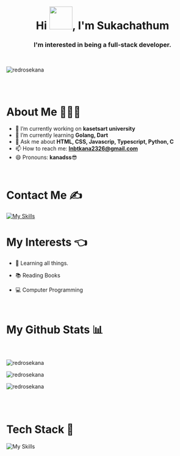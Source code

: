 <h1 align="center">Hi <img width="60px" src="https://raw.githubusercontent.com/MartinHeinz/MartinHeinz/master/wave.gif"/>, I'm Sukachathum</h1>
<h3 align="center">I'm interested in being a full-stack developer.</h3>
<br />

<p align="left"> <img src="https://komarev.com/ghpvc/?username=redrosekana&color=green" alt="redrosekana" /> </p>

<p align="center"> <a href="https://github.com/ryo-ma/github-profile-trophy"><img src="https://github-profile-trophy.vercel.app/?username=redrosekana" alt="" /></a> </p>

<br />

# About Me 🙋🏻‍♂️

- 🔭 I’m currently working on **kasetsart university**
- 🌱 I’m currently learning **Golang, Dart**
- 💬 Ask me about **HTML, CSS, Javascrip, Typescript, Python, C**
- 📫 How to reach me: **lnbtkana2326@gmail.com**
- 😄 Pronouns: **kanadss**:sunglasses:

<!-- - 👯 I’m looking to collaborate on ...
- 🤔 I’m looking for help with ...
- ⚡ Fun fact: ... -->

<br />

# Contact Me ✍️

[![My Skills](https://skillicons.dev/icons?i=instagram)](https://www.instagram.com/kanadss)

# My Interests 👈

- 📃 Learning all things.

- 📚 Reading Books

- 💻 Computer Programming

<br />

# My Github Stats 📊

<br />
<p><img align="center" src="https://github-readme-stats.vercel.app/api/top-langs?username=redrosekana&show_icons=true&locale=en&layout=compact" alt="redrosekana" /></p>

<p><img align="center" src="https://github-readme-stats.vercel.app/api?username=redrosekana&show_icons=true&locale=en" alt="redrosekana" /></p>

<p><img align="center" src="https://github-readme-streak-stats.herokuapp.com/?user=redrosekana" alt="redrosekana" /></p>

<br />

<br />

# Tech Stack 💯

![My Skills](https://skillicons.dev/icons?i=html,css,js,ts,nodejs,react,vue,nextjs,nuxtjs,nestjs,bootstrap,tailwind,styledcomponents,materialui,postgres,mysql,mongo,redis,firebase,flask,jest,vite,jenkins,docker,kubernetes,postman,elasticsearch,gcp,github,gitlab,linux)
